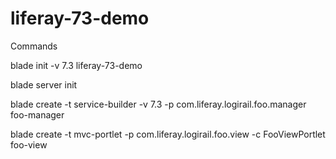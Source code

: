 # liferay-73-demo
 
Commands

blade init -v 7.3 liferay-73-demo

blade server init

blade create -t service-builder -v 7.3 -p com.liferay.logirail.foo.manager foo-manager

blade create -t mvc-portlet -p com.liferay.logirail.foo.view -c FooViewPortlet foo-view
